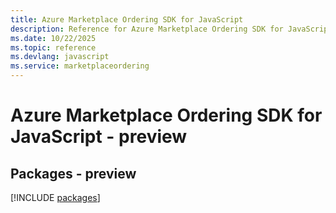 ```yaml
---
title: Azure Marketplace Ordering SDK for JavaScript
description: Reference for Azure Marketplace Ordering SDK for JavaScript
ms.date: 10/22/2025
ms.topic: reference
ms.devlang: javascript
ms.service: marketplaceordering
---
```

# Azure Marketplace Ordering SDK for JavaScript - preview
## Packages - preview
[!INCLUDE [packages](marketplace-ordering-index.md)]